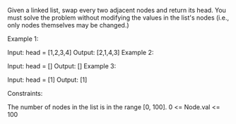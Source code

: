 Given a linked list, swap every two adjacent nodes and return its head. You must solve the problem without modifying the values in the list's nodes (i.e., only nodes themselves may be changed.)

 
Example 1:


Input: head = [1,2,3,4]
Output: [2,1,4,3]
Example 2:

Input: head = []
Output: []
Example 3:

Input: head = [1]
Output: [1]
 

Constraints:

The number of nodes in the list is in the range [0, 100].
0 <= Node.val <= 100